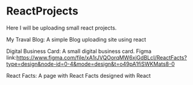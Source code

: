 # ReactProjects
Here I will be uploading small react projects.

My Traval Blog:
A simple Blog uploading site using react



Digital Business Card:
A small digital business card.
Figma link:https://www.figma.com/file/xA1rJVQOorqMW6xjGdBLcI/ReactFacts?type=design&node-id=0-4&mode=design&t=o49pA1fiSWKMats8-0


React Facts:
A page with React Facts designed with React

